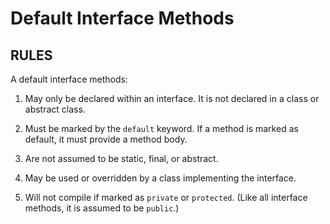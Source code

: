 # Default Interface Methods
## RULES

A default interface methods: 

1. May only be declared within an interface. It is not declared in a class or abstract class.

2. Must be marked by the `default` keyword. If a method is marked as default, it must provide a method body.

3. Are not assumed to be static, final, or abstract. 

4. May be used or overridden by a class implementing the interface.

5. Will not compile if marked as `private` or `protected`. (Like all interface methods, it is assumed to be `public`.)


